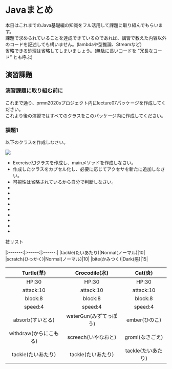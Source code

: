 # Javaまとめ

本日はこれまでのJava基礎編の知識をフル活用して課題に取り組んでもらいます。  
課題で求められていることを達成できているのであれば、講習で教えた内容以外のコードを記述しても構いません。(lambdaや型推論、Streamなど)  
省略できる処理は省略してしまいましょう。(無駄に長いコードを ”冗長なコード” とも呼ぶ)  


## 演習課題

### 演習課題に取り組む前に

これまで通り、prmn2020sプロジェクト内にlecture07パッケージを作成してください。  
これより後の演習ではすべてのクラスをこのパッケージ内に作成してください。  

### 課題1

以下のクラスを作成しなさい。

![](http://www.plantuml.com/plantuml/png/ZP3BIyD04CRFxbynvDJIJL7m58gq7do0XK8FdhV9e4lt4NOd2Zx-TtV794qz6KZuPhuXl_bc7Ka5wgmHyQXTguAoK1iLuuOew4D7-5XxjzSV29T2RBsBX05MNoLSt8SqTjvwLacUj-uqccPiGN5L0FYop6gvl2vWwzzGv8UfC0n-2YYTibZjAMZtaYerB7HglMhQUUseIk_lXAgFVN4mVjInHMnwRHFlIKUgycULwJT2mABdpYPC-PSe7tRv9t8pSkJjG94ZOox4zv26m-Si2rQp-SdYKx75QchnOTbYDRNoll-xJUlVCN3clCyQNTDPymC0)

* Exercise7_1クラスを作成し、mainメソッドを作成しなさい。
* 作成したクラスをカプセル化し、必要に応じてアクセサを新たに追加しなさい。
* 可視性は省略されているから自分で判断しなさい。
* 
* 
* 
* 
* 
* 
* 
* 
* 

技リスト

|:-------:|:------:|:------:|
|tackle(たいあたり)|Normal(ノーマル)|10|
|scratch(ひっかく)|Normal(ノーマル)|10|
|bite(かみつく)|Dark(悪)|15|





|Turtle(草)|Crocodile(水)|Cat(炎)|
|:-------:|:------:|:------:|
|HP:30|HP:30|HP:30|
|attack:10|attack:10|attack:10|
|block:8|block:8|block:8|
|speed:4|speed:4|speed:4|
|absorb(すいとる)|waterGun(みずてっぽう)|ember(ひのこ)|
|withdraw(からにこもる)|screech(いやなおと)|groml(なきごえ)|
|tackle(たいあたり)|tackle(たいあたり)|tackle(たいあたり)|


